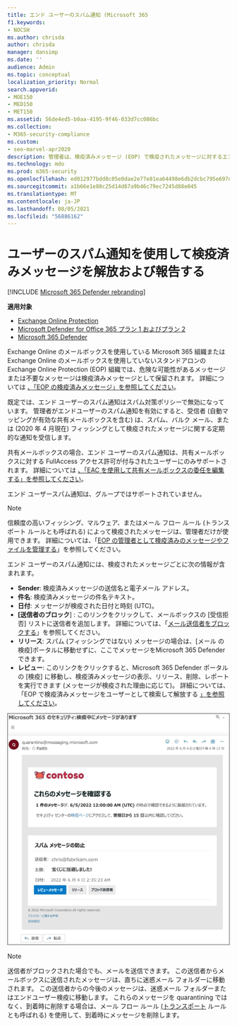 ```yaml
---
title: エンド ユーザーのスパム通知 (Microsoft 365
f1.keywords:
- NOCSH
ms.author: chrisda
author: chrisda
manager: dansimp
ms.date: ''
audience: Admin
ms.topic: conceptual
localization_priority: Normal
search.appverid:
- MOE150
- MED150
- MET150
ms.assetid: 56de4ed5-b0aa-4195-9f46-033d7cc086bc
ms.collection:
- M365-security-compliance
ms.custom:
- seo-marvel-apr2020
description: 管理者は、検疫済みメッセージ (EOP) で検疫されたメッセージに対するエンド Exchange Online Protectionについて学習できます。
ms.technology: mdo
ms.prod: m365-security
ms.openlocfilehash: ed012977bdd8c05e0dae2e77e81ea64498e6db2dcbc795e697d6289660d2beec
ms.sourcegitcommit: a1b66e1e80c25d14d67a9b46c79ec7245d88e045
ms.translationtype: MT
ms.contentlocale: ja-JP
ms.lasthandoff: 08/05/2021
ms.locfileid: "56886162"
---
```

# <a name="use-user-spam-notifications-to-release-and-report-quarantined-messages"></a>ユーザーのスパム通知を使用して検疫済みメッセージを解放および報告する

[!INCLUDE [Microsoft 365 Defender rebranding](../includes/microsoft-defender-for-office.md)]

**適用対象**
- [Exchange Online Protection](exchange-online-protection-overview.md)
- [Microsoft Defender for Office 365 プラン 1 およびプラン 2](defender-for-office-365.md)
- [Microsoft 365 Defender](../defender/microsoft-365-defender.md)

Exchange Online のメールボックスを使用している Microsoft 365 組織または Exchange Online のメールボックスを使用していないスタンドアロンの Exchange Online Protection (EOP) 組織では、危険な可能性があるメッセージまたは不要なメッセージは検疫済みメッセージとして保留されます。 詳細については [、「EOP の検疫済みメッセージ」を参照してください](quarantine-email-messages.md)。

既定では、エンド ユーザーのスパム通知はスパム対策ポリシーで無効になっています。 管理者がエンド[](configure-your-spam-filter-policies.md#configure-end-user-spam-notifications)ユーザーのスパム通知を有効にすると、受信者 (自動マッピングが有効な共有メールボックスを含む) は、スパム、バルク メール、または (2020 年 4 月現在) フィッシングとして検疫されたメッセージに関する定期的な通知を受信します。

共有メールボックスの場合、エンド ユーザーのスパム通知は、共有メールボックスに対する FullAccess アクセス許可が付与されたユーザーにのみサポートされます。 詳細については [、「EAC を使用して共有メールボックスの委任を編集する」を参照してください](/Exchange/collaboration-exo/shared-mailboxes#use-the-eac-to-edit-shared-mailbox-delegation)。

エンド ユーザースパム通知は、グループではサポートされていません。

> [!NOTE]
> 信頼度の高いフィッシング、マルウェア、またはメール フロー ルール (トランスポート ルールとも呼ばれる) によって検疫されたメッセージは、管理者だけが使用できます。 詳細については、「[EOP の管理者として検疫済みのメッセージやファイルを管理する](manage-quarantined-messages-and-files.md)」を参照してください。

エンド ユーザーのスパム通知には、検疫されたメッセージごとに次の情報が含まれます。

- **Sender**: 検疫済みメッセージの送信名と電子メール アドレス。
- **件名**: 検疫済みメッセージの件名テキスト。
- **日付**: メッセージが検疫された日付と時刻 (UTC)。
- **[送信者のブロック**] : このリンクをクリックして、メールボックスの [受信拒否] リストに送信者を追加します。 詳細については、「[メール送信者をブロックする](https://support.microsoft.com/office/b29fd867-cac9-40d8-aed1-659e06a706e4)」を参照してください。
- **リリース**: スパム (フィッシングではない) メッセージの場合は、[メール の検疫]ポータルに移動せずに、ここでメッセージをMicrosoft 365 Defenderできます。
- **レビュー**: このリンクをクリックすると、Microsoft 365 Defender ポータルの [検疫] に移動し、検疫済みメッセージの表示、リリース、削除、レポートを実行できます (メッセージが検疫された理由に応じて)。 詳細については、「EOP で検疫済みメッセージをユーザーとして検索して解放する [」を参照してください](find-and-release-quarantined-messages-as-a-user.md)。

![エンド ユーザーのスパム通知の例](../../media/end-user-spam-notification.png)

> [!NOTE]
> 送信者がブロックされた場合でも、メールを送信できます。 この送信者からメールボックスに送信されたメッセージは、直ちに迷惑メール フォルダーに移動されます。 この送信者からの今後のメッセージは、迷惑メール フォルダーまたはエンドユーザー検疫に移動します。 これらのメッセージを quarantining ではなく、到着時に削除する場合は、メール フロー ルール [(トランスポート](/exchange/security-and-compliance/mail-flow-rules/mail-flow-rules) ルールとも呼ばれる) を使用して、到着時にメッセージを削除します。
